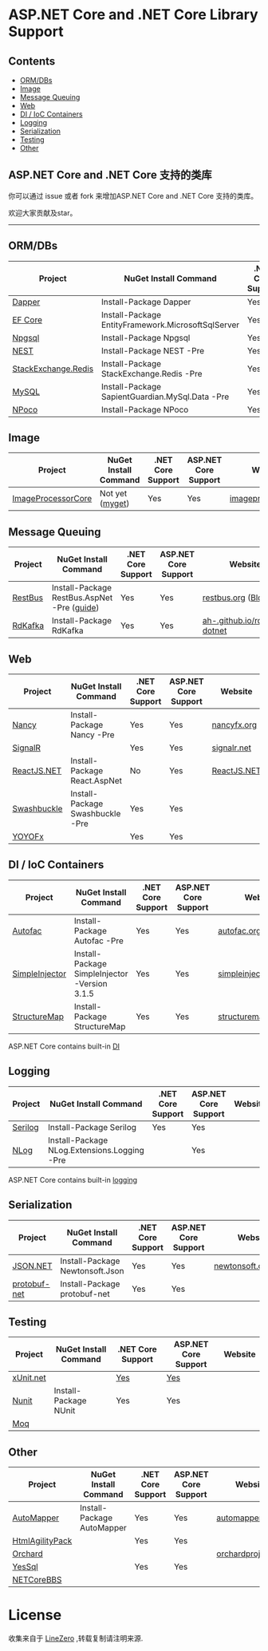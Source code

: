 # ASP.NET Core and .NET Core Library Support

## Contents
 - [ORM/DBs](#ormdbs)
 - [Image](#image)
 - [Message Queuing](#message-queuing)
 - [Web](#web)
 - [DI / IoC Containers](#di--ioc-containers)
 - [Logging](#logging)
 - [Serialization](#serialization)
 - [Testing](#testing)
 - [Other](#other)

## ASP.NET Core and .NET Core 支持的类库
你可以通过 issue 或者 fork 来增加ASP.NET Core and .NET Core 支持的类库。

欢迎大家贡献及star。

---

## ORM/DBs
Project | NuGet Install Command | .NET Core Support | ASP.NET Core Support | Website
------- | --------------------- | ----------------- | -------------------- | -------
[Dapper](https://github.com/StackExchange/dapper-dot-net) | Install-Package Dapper | Yes | Yes | [github.io](https://stackexchange.github.io/dapper-dot-net)
[EF Core](https://github.com/aspnet/EntityFramework) | Install-Package EntityFramework.MicrosoftSqlServer | Yes | Yes | [efproject.net](http://docs.efproject.net/en/latest/)
[Npgsql](https://github.com/npgsql/Npgsql) | Install-Package Npgsql | Yes | Yes | [npgsql.org](http://www.npgsql.org)
[NEST](https://github.com/elastic/elasticsearch-net) | Install-Package NEST -Pre | Yes | Yes | [elastic.**co**](https://www.elastic.co)
[StackExchange.Redis](https://github.com/StackExchange/StackExchange.Redis) | Install-Package StackExchange.Redis -Pre | Yes | Yes | 
[MySQL](https://github.com/SapientGuardian/mysql-connector-net-netstandard) | Install-Package SapientGuardian.MySql.Data -Pre | Yes | Yes | 
[NPoco](https://github.com/schotime/NPoco) | Install-Package NPoco | Yes | Yes | 

## Image
Project | NuGet Install Command | .NET Core Support | ASP.NET Core Support | Website
------- | --------------------- | ----------------- | -------------------- | -------
[ImageProcessorCore](https://github.com/JimBobSquarePants/ImageProcessor/tree/Core) | Not yet ([myget](https://www.myget.org/gallery/imageprocessor)) | Yes | Yes | [imageprocessor.org](http://imageprocessor.org)

## Message Queuing
Project | NuGet Install Command | .NET Core Support | ASP.NET Core Support | Website
------- | --------------------- | ----------------- | -------------------- | -------
[RestBus](https://github.com/tenor/RestBus) | Install-Package RestBus.AspNet -Pre ([guide](https://github.com/tenor/RestBus/wiki/ASP.NET-Core-service-%28RabbitMQ-callable%29)) | Yes | Yes | [restbus.org](http://restbus.org) ([Blog](http://ahuwanya.net/blog/post/Introducing-RestBus))
[RdKafka](https://github.com/ah-/rdkafka-dotnet) | Install-Package RdKafka | Yes | Yes | [ah-.github.io/rdkafka-dotnet](http://ah-.github.io/rdkafka-dotnet/)

## Web
Project | NuGet Install Command | .NET Core Support | ASP.NET Core Support | Website
------- | --------------------- | ----------------- | -------------------- | -------
[Nancy](https://github.com/NancyFx/Nancy) | Install-Package Nancy -Pre | Yes | Yes | [nancyfx.org](http://nancyfx.org)
[SignalR](https://github.com/aspnet/SignalR-Server) |  | Yes | Yes | [signalr.net](http://signalr.net/)
[ReactJS.NET](https://github.com/reactjs/React.NET) | Install-Package React.AspNet | No | Yes | [ReactJS.NET](http://reactjs.net/)
[Swashbuckle](https://github.com/domaindrivendev/Ahoy) | Install-Package Swashbuckle -Pre | Yes | Yes | 
[YOYOFx](https://github.com/maxzhang1985/YOYOFx) |  | Yes | Yes | 

## DI / IoC Containers
Project | NuGet Install Command | .NET Core Support | ASP.NET Core Support | Website
------- | --------------------- | ----------------- | -------------------- | -------
[Autofac](https://github.com/autofac/Autofac) | Install-Package Autofac -Pre | Yes | Yes | [autofac.org](http://autofac.org/)
[SimpleInjector](https://github.com/simpleinjector/SimpleInjector) | Install-Package SimpleInjector -Version 3.1.5 | Yes | Yes | [simpleinjector.org](https://simpleinjector.org)
[StructureMap](https://github.com/structuremap/structuremap) | Install-Package StructureMap | Yes | Yes | [structuremap.github.io](https://structuremap.github.io)
ASP.NET Core contains built-in [DI](https://docs.asp.net/en/latest/fundamentals/dependency-injection.html)

## Logging
Project | NuGet Install Command | .NET Core Support | ASP.NET Core Support | Website
------- | --------------------- | ----------------- | -------------------- | -------
[Serilog](https://github.com/serilog/serilog) | Install-Package Serilog | Yes | Yes | 
[NLog](https://github.com/NLog/Nlog) | Install-Package NLog.Extensions.Logging -Pre |  | Yes | 
ASP.NET Core contains built-in [logging](https://docs.asp.net/en/latest/fundamentals/logging.html)

## Serialization
Project | NuGet Install Command | .NET Core Support | ASP.NET Core Support | Website
------- | --------------------- | ----------------- | -------------------- | -------
[JSON.NET](https://github.com/JamesNK/Newtonsoft.Json) | Install-Package Newtonsoft.Json | Yes | Yes | [newtonsoft.com/json](http://www.newtonsoft.com/json)
[protobuf-net](https://github.com/mgravell/protobuf-net) | Install-Package protobuf-net | Yes | Yes

## Testing
Project | NuGet Install Command | .NET Core Support | ASP.NET Core Support | Website
------- | --------------------- | ----------------- | -------------------- | -------
[xUnit.net](https://github.com/xunit/xunit) |  | [Yes](http://xunit.github.io/docs/getting-started-dotnet-core.html) | [Yes](http://xunit.github.io/docs/getting-started-dotnet-core.html) | 
[Nunit](https://github.com/nunit/nunit) | Install-Package NUnit | Yes | Yes | 
[Moq](https://github.com/moq/moq4) |  |  |  | 

## Other
Project | NuGet Install Command | .NET Core Support | ASP.NET Core Support | Website
------- | --------------------- | ----------------- | -------------------- | -------
[AutoMapper](https://github.com/AutoMapper/AutoMapper) | Install-Package AutoMapper | Yes | Yes | [automapper.org](http://automapper.org/)
[HtmlAgilityPack](https://github.com/linezero/HtmlAgilityPack) |  | Yes | Yes | 
[Orchard](https://github.com/OrchardCMS/Orchard2) |  |  |  | [orchardproject.net](http://orchardproject.net)
[YesSql](https://github.com/sebastienros/yessql) |  | Yes | Yes | 
[NETCoreBBS](https://github.com/linezero/NETCoreBBS) |  |  |  |

# License

收集来自于 [LineZero](https://github.com/linezero) ,转载复制请注明来源.
